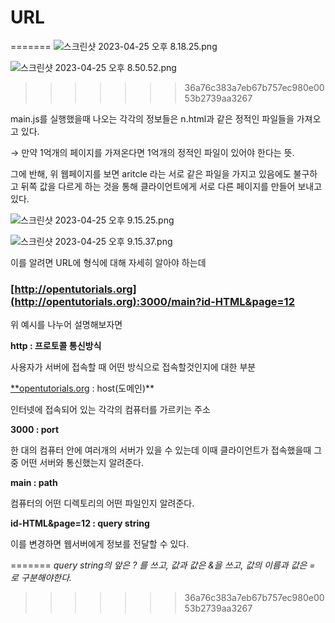 # URL

=======
![스크린샷 2023-04-25 오후 8.18.25.png](https://s3-us-west-2.amazonaws.com/secure.notion-static.com/8883d4b9-25bc-4b2b-87f1-d17321503dd5/%E1%84%89%E1%85%B3%E1%84%8F%E1%85%B3%E1%84%85%E1%85%B5%E1%86%AB%E1%84%89%E1%85%A3%E1%86%BA_2023-04-25_%E1%84%8B%E1%85%A9%E1%84%92%E1%85%AE_8.18.25.png)

![스크린샷 2023-04-25 오후 8.50.52.png](https://s3-us-west-2.amazonaws.com/secure.notion-static.com/ae95c3ef-eab1-4d47-9707-2ae1533f0222/%E1%84%89%E1%85%B3%E1%84%8F%E1%85%B3%E1%84%85%E1%85%B5%E1%86%AB%E1%84%89%E1%85%A3%E1%86%BA_2023-04-25_%E1%84%8B%E1%85%A9%E1%84%92%E1%85%AE_8.50.52.png)
>>>>>>> 36a76c383a7eb67b757ec980e0053b2739aa3267

main.js를 실행했을때 나오는 각각의 정보들은 n.html과 같은 정적인 파일들을 가져오고 있다. 

→ 만약 1억개의 페이지를 가져온다면 1억개의 정적인 파일이 있어야 한다는 뜻.

그에 반해, 위 웹페이지를 보면 aritcle 라는 서로 같은 파일을 가지고 있음에도 불구하고 뒤쪽 값을 다르게 하는 것을 통해 클라이언트에게 서로 다른 페이지를 만들어 보내고 있다.

![스크린샷 2023-04-25 오후 9.15.25.png](https://s3-us-west-2.amazonaws.com/secure.notion-static.com/42234b23-defb-4c1a-83fd-941554925d1a/%E1%84%89%E1%85%B3%E1%84%8F%E1%85%B3%E1%84%85%E1%85%B5%E1%86%AB%E1%84%89%E1%85%A3%E1%86%BA_2023-04-25_%E1%84%8B%E1%85%A9%E1%84%92%E1%85%AE_9.15.25.png)

![스크린샷 2023-04-25 오후 9.15.37.png](https://s3-us-west-2.amazonaws.com/secure.notion-static.com/1290216b-4085-4c24-80fe-068157edd154/%E1%84%89%E1%85%B3%E1%84%8F%E1%85%B3%E1%84%85%E1%85%B5%E1%86%AB%E1%84%89%E1%85%A3%E1%86%BA_2023-04-25_%E1%84%8B%E1%85%A9%E1%84%92%E1%85%AE_9.15.37.png)

이를 알려면 URL에 형식에 대해 자세히 알아야 하는데 

### [http://opentutorials.org](http://opentutorials.org):3000/main?id-HTML&page=12

위 예시를 나누어 설명해보자면

**http : 프로토콜 통신방식**

사용자가 서버에 접속할 때 어떤 방식으로 접속할것인지에 대한 부분 

[**opentutorials.org](http://opentutorials.org) : host(도메인)**

인터넷에 접속되어 있는 각각의 컴퓨터를 가르키는 주소 

**3000 : port**

한 대의 컴퓨터 안에 여러개의 서버가 있을 수 있는데 이때 클라이언트가 접속했을때 그 중 어떤 서버와 통신했는지 알려준다. 

**main :  path**

컴퓨터의 어떤 디렉토리의 어떤 파일인지 알려준다.

**id-HTML&page=12 : query string**

이를 변경하면 웹서버에게 정보를 전달할 수 있다.

=======
 *query string의 앞은 ? 를 쓰고, 값과 값은 &을 쓰고, 값의 이름과 값은 = 로 구분해야한다.*
>>>>>>> 36a76c383a7eb67b757ec980e0053b2739aa3267
